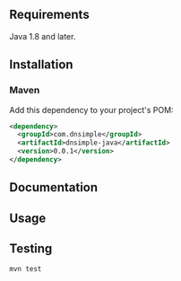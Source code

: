 ## Requirements

Java 1.8 and later.

## Installation

### Maven

Add this dependency to your project's POM:

```xml
<dependency>
  <groupId>com.dnsimple</groupId>
  <artifactId>dnsimple-java</artifactId>
  <version>0.0.1</version>
</dependency>
```

## Documentation

## Usage

## Testing

`mvn test`
